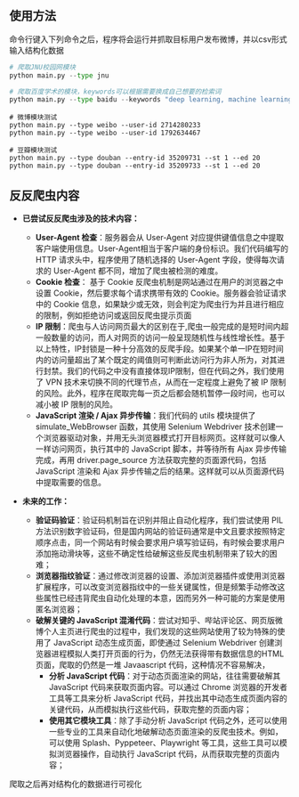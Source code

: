 ## 使用方法

命令行键入下列命令之后，程序将会运行并抓取目标用户发布微博，并以csv形式输入结构化数据

```python
# 爬取JNU校园网模块
python main.py --type jnu
```

```python
# 爬取百度学术的模块，keywords可以根据需要换成自己想要的检索词
python main.py --type baidu --keywords "deep learning, machine learning"
```

```shell
# 微博模块测试
python main.py --type weibo --user-id 2714280233
python main.py --type weibo --user-id 1792634467
```

```shell
# 豆瓣模块测试
python main.py --type douban --entry-id 35209731 --st 1 --ed 20
python main.py --type douban --entry-id 35209733 --st 1 --ed 20
```





## 反反爬虫内容

- **已尝试反反爬虫涉及的技术内容：** 
  - **User-Agent 检查**：服务器会从 User-Agent 对应提供键值信息之中提取客户端使用信息。User-Agent相当于客户端的身份标识。我们代码编写的 HTTP 请求头中，程序使用了随机选择的 User-Agent 字段，使得每次请求的 User-Agent 都不同，增加了爬虫被检测的难度。
  - **Cookie 检查**： 基于 Cookie 反爬虫机制是网站通过在用户的浏览器之中设置 Cookie，然后要求每个请求携带有效的 Cookie。服务器会验证请求中的 Cookie 信息，如果缺少或无效，则会判定为爬虫行为并且进行相应的限制，例如拒绝访问或返回反爬虫提示页面
  - **IP 限制**：爬虫与人访问网页最大的区别在于,爬虫一般完成的是短时间内超一般数量的访问，而人对网页的访问一般呈现随机性与线性增长性。基于以上特性，IP封锁是一种十分高效的反爬手段。如果某个单一IP在短时间内的访问量超出了某个既定的阈值则可判断此访问行为非人所为，对其进行封禁。我们的代码之中没有直接体现IP限制，但在代码之外，我们使用了 VPN 技术来切换不同的代理节点，从而在一定程度上避免了被 IP 限制的风险。此外，程序在爬取完每一页之后都会随机暂停一段时间，也可以减小被 IP 限制的风险。
  - **JavaScript 渲染 / Ajax 异步传输**：我们代码的 utils 模块提供了simulate_WebBrowser 函数，其使用 Selenium Webdriver 技术创建一个浏览器驱动对象，并用无头浏览器模式打开目标网页。这样就可以像人一样访问网页，执行其中的 JavaScript 脚本，并等待所有 Ajax 异步传输完成，再用 driver.page_source 方法获取完整的页面源代码，包括 JavaScript 渲染和 Ajax 异步传输之后的结果。这样就可以从页面源代码中提取需要的信息。

- **未来的工作：**
  - **验证码验证**：验证码机制旨在识别并阻止自动化程序，我们尝试使用 PIL 方法识别数字验证码，但是国内网站的验证码通常是中文且要求按照特定顺序点击，同一个网站有时候会要求用户填写验证码，有时候会要求用户添加拖动滑块等，这些不确定性给破解这些反爬虫机制带来了较大的困难；
  - **浏览器指纹验证**：通过修改浏览器的设置、添加浏览器插件或使用浏览器扩展程序，可以改变浏览器指纹中的一些关键属性，但是频繁手动修改这些属性已经违背爬虫自动化处理的本意，因而另外一种可能的方案是使用匿名浏览器；
  - **破解关键的 JavaScript 混淆代码**：尝试对知乎、哔站评论区、网页版微博个人主页进行爬虫的过程中，我们发现的这些网站使用了较为特殊的使用了 JavaScript 动态生成页面，即使通过 Selenium Webdriver 创建浏览器进程模拟人类打开页面的行为，仍然无法获得带有数据信息的HTML 页面，爬取的仍然是一堆 Javaascript 代码，这种情况不容易解决，
    - **分析 JavaScript 代码**：对于动态页面渲染的网站，往往需要破解其 JavaScript 代码来获取页面内容。可以通过 Chrome 浏览器的开发者工具等工具来分析 JavaScript 代码，并找出其中动态生成页面内容的关键代码，从而模拟执行这些代码，获取完整的页面内容；
    - **使用其它模块工具**：除了手动分析 JavaScript 代码之外，还可以使用一些专业的工具来自动化地破解动态页面渲染的反爬虫技术。例如，可以使用 Splash、Pyppeteer、Playwright 等工具，这些工具可以模拟浏览器操作，自动执行 JavaScript 代码，从而获取完整的页面内容；





爬取之后再对结构化的数据进行可视化



<div style="page-break-after:always;"></div>






